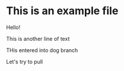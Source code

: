 # This is an example file

Hello!

This is another line of text 

THis entered into dog branch 

Let's try to pull

